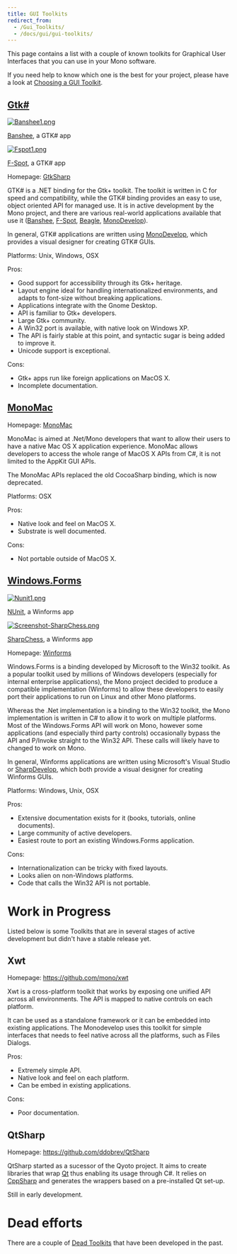 ```yaml
---
title: GUI Toolkits
redirect_from:
  - /Gui_Toolkits/
  - /docs/gui/gui-toolkits/
---
```


This page contains a list with a couple of known toolkits for Graphical User Interfaces that you can use in your Mono software.

If you need help to know which one is the best for your project, please have a look at [Choosing a GUI Toolkit](/docs/gui/choosing-a-gui-toolkit/).

[Gtk#](/docs/gui/gtksharp/)
---------------------------

[![Banshee1.png](/archived/images/5/5e/Banshee1.png)](/archived/images/5/5e/Banshee1.png)

[Banshee](http://banshee-project.org/Main_Page), a GTK# app

[![Fspot1.png](/archived/images/9/92/Fspot1.png)](/archived/images/9/92/Fspot1.png)

[F-Spot](http://f-spot.org/Main_Page), a GTK# app

Homepage: [GtkSharp](/docs/gui/gtksharp/)

GTK# is a .NET binding for the Gtk+ toolkit. The toolkit is written in C for speed and compatibility, while the GTK# binding provides an easy to use, object oriented API for managed use. It is in active development by the Mono project, and there are various real-world applications available that use it ([Banshee](http://banshee-project.org/Main_Page), [F-Spot](http://f-spot.org/Main_Page), [Beagle](http://beagle-project.org/Main_Page), [MonoDevelop](http://www.monodevelop.com/Main_Page)).

In general, GTK# applications are written using [MonoDevelop](http://www.monodevelop.com/Main_Page), which provides a visual designer for creating GTK# GUIs.

Platforms: Unix, Windows, OSX

Pros:

-   Good support for accessibility through its Gtk+ heritage.
-   Layout engine ideal for handling internationalized environments, and adapts to font-size without breaking applications.
-   Applications integrate with the Gnome Desktop.
-   API is familiar to Gtk+ developers.
-   Large Gtk+ community.
-   A Win32 port is available, with native look on Windows XP.
-   The API is fairly stable at this point, and syntactic sugar is being added to improve it.
-   Unicode support is exceptional.

Cons:

-   Gtk+ apps run like foreign applications on MacOS X.
-   Incomplete documentation.

[MonoMac](/docs/tools+libraries/libraries/monomac/)
---------------------------------------------------

Homepage: [MonoMac](/docs/tools+libraries/libraries/monomac/)

MonoMac is aimed at .Net/Mono developers that want to allow their users to have a native Mac OS X application experience. MonoMac allows developers to access the whole range of MacOS X APIs from C#, it is not limited to the AppKit GUI APIs.

The MonoMac APIs replaced the old CocoaSharp binding, which is now deprecated.

Platforms: OSX

Pros:

-   Native look and feel on MacOS X.
-   Substrate is well documented.

Cons:

-   Not portable outside of MacOS X.

[Windows.Forms](/docs/gui/winforms/)
------------------------------------

[![Nunit1.png](/archived/images/7/71/Nunit1.png)](/archived/images/7/71/Nunit1.png)

[NUnit](http://www.nunit.org/), a Winforms app

[![Screenshot-SharpChess.png](/archived/images/3/32/Screenshot-SharpChess.png)](/archived/images/3/32/Screenshot-SharpChess.png)

[SharpChess](http://sharpchess.com/), a Winforms app

Homepage: [Winforms](/docs/gui/winforms/)

Windows.Forms is a binding developed by Microsoft to the Win32 toolkit. As a popular toolkit used by millions of Windows developers (especially for internal enterprise applications), the Mono project decided to produce a compatible implementation (Winforms) to allow these developers to easily port their applications to run on Linux and other Mono platforms.

Whereas the .Net implementation is a binding to the Win32 toolkit, the Mono implementation is written in C# to allow it to work on multiple platforms. Most of the Windows.Forms API will work on Mono, however some applications (and especially third party controls) occasionally bypass the API and P/Invoke straight to the Win32 API. These calls will likely have to changed to work on Mono.

In general, Winforms applications are written using Microsoft's Visual Studio or [SharpDevelop](http://www.icsharpcode.net/opensource/sd/), which both provide a visual designer for creating Winforms GUIs.

Platforms: Windows, Unix, OSX

Pros:

-   Extensive documentation exists for it (books, tutorials, online documents).
-   Large community of active developers.
-   Easiest route to port an existing Windows.Forms application.

Cons:

-   Internationalization can be tricky with fixed layouts.
-   Looks alien on non-Windows platforms.
-   Code that calls the Win32 API is not portable.

Work in Progress
===================

Listed below is some Toolkits that are in several stages of active development but didn't have a stable release yet.

Xwt
---

Homepage: https://github.com/mono/xwt

Xwt is a cross-platform toolkit that works by exposing one unified API across all environments. The API is mapped to native controls on each platform.

It can be used as a standalone framework or it can be embedded into existing applications. The Monodevelop uses this toolkit for simple interfaces that needs to feel native across all the platforms, such as Files Dialogs.

Pros:
-   Extremely simple API.
-	Native look and feel on each platform.
-	Can be embed in existing applications.

Cons:
-	Poor documentation.

QtSharp
-------

Homepage: https://github.com/ddobrev/QtSharp

QtSharp started as a sucessor of the Qyoto project. It aims to create libraries that wrap [Qt](https://qt-project.org/) thus enabling its usage through C#. It relies on [CppSharp](https://github.com/mono/CppSharp) and generates the wrappers based on a pre-installed Qt set-up.

Still in early development.

Dead efforts
============

There are a couple of [Dead Toolkits](/docs/tools+libraries/dead-toolkits/ "Dead Toolkits") that have been developed in the past.